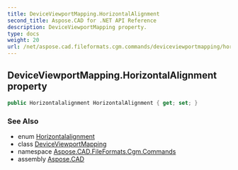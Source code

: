 ```yaml
---
title: DeviceViewportMapping.HorizontalAlignment
second_title: Aspose.CAD for .NET API Reference
description: DeviceViewportMapping property. 
type: docs
weight: 20
url: /net/aspose.cad.fileformats.cgm.commands/deviceviewportmapping/horizontalalignment/
---
```

## DeviceViewportMapping.HorizontalAlignment property

```csharp
public Horizontalalignment HorizontalAlignment { get; set; }
```

### See Also

* enum [Horizontalalignment](../../deviceviewportmapping.horizontalalignment/)
* class [DeviceViewportMapping](../)
* namespace [Aspose.CAD.FileFormats.Cgm.Commands](../../deviceviewportmapping/)
* assembly [Aspose.CAD](../../../)


